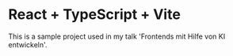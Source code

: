 # React + TypeScript + Vite
This is a sample project used in my talk 'Frontends mit Hilfe von KI entwickeln'.